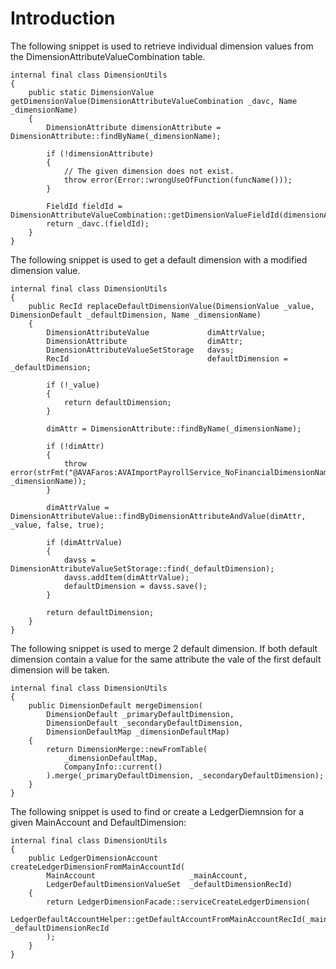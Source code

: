 # Introduction

The following snippet is used to retrieve individual dimension values from the DimensionAttributeValueCombination table.

```xpp
internal final class DimensionUtils
{
    public static DimensionValue getDimensionValue(DimensionAttributeValueCombination _davc, Name _dimensionName)
    {
        DimensionAttribute dimensionAttribute = DimensionAttribute::findByName(_dimensionName);

        if (!dimensionAttribute)
        {
            // The given dimension does not exist.
            throw error(Error::wrongUseOfFunction(funcName()));
        }

        FieldId fieldId = DimensionAttributeValueCombination::getDimensionValueFieldId(dimensionAttribute.Name);
        return _davc.(fieldId);
    }
}
```

The following snippet is used to get a default dimension with a modified dimension value.

```xpp
internal final class DimensionUtils
{
    public RecId replaceDefaultDimensionValue(DimensionValue _value, DimensionDefault _defaultDimension, Name _dimensionName)
    {
        DimensionAttributeValue             dimAttrValue;
        DimensionAttribute                  dimAttr;
        DimensionAttributeValueSetStorage   davss;
        RecId                               defaultDimension = _defaultDimension;

        if (!_value)
        {
            return defaultDimension;
        }

        dimAttr = DimensionAttribute::findByName(_dimensionName);

        if (!dimAttr)
        {
            throw error(strFmt("@AVAFaros:AVAImportPayrollService_NoFinancialDimensionNameError", _dimensionName));
        }

        dimAttrValue = DimensionAttributeValue::findByDimensionAttributeAndValue(dimAttr, _value, false, true);
    
        if (dimAttrValue)
        {
            davss = DimensionAttributeValueSetStorage::find(_defaultDimension);
            davss.addItem(dimAttrValue);
            defaultDimension = davss.save();
        }

        return defaultDimension;
    }  
}
```

The following snippet is used to merge 2 default dimension. If both default dimension contain a value for the same attribute the vale of the first default dimension will be taken.

```xpp
internal final class DimensionUtils
{
    public DimensionDefault mergeDimension(
        DimensionDefault _primaryDefaultDimension,
        DimensionDefault _secondaryDefaultDimension,
        DimensionDefaultMap _dimensionDefaultMap)
    {
        return DimensionMerge::newFromTable(
            _dimensionDefaultMap,
            CompanyInfo::current()
        ).merge(_primaryDefaultDimension, _secondaryDefaultDimension);   
    }
}
```

The following snippet is used to find or create a LedgerDiemnsion for a given MainAccount and DefaultDimension:

```xpp
internal final class DimensionUtils
{
    public LedgerDimensionAccount createLedgerDimensionFromMainAccountId(
        MainAccount                     _mainAccount,
        LedgerDefaultDimensionValueSet  _defaultDimensionRecId)
    {
        return LedgerDimensionFacade::serviceCreateLedgerDimension(
            LedgerDefaultAccountHelper::getDefaultAccountFromMainAccountRecId(_mainAccount.RecId), _defaultDimensionRecId
        );
    }
}
```

